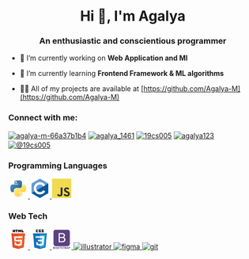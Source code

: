 <h1 align="center">Hi 👋, I'm Agalya</h1>
<h3 align="center">An enthusiastic and conscientious programmer</h3>

- 🔭 I’m currently working on **Web Application and Ml**

- 🌱 I’m currently learning **Frontend Framework & ML algorithms**

- 👨‍💻 All of my projects are available at [https://github.com/Agalya-M](https://github.com/Agalya-M)

<h3 align="left">Connect with me:</h3>
<p align="left">
<a href="https://linkedin.com/in/agalya-m-66a37b1b4" target="blank"><img align="center" src="https://raw.githubusercontent.com/rahuldkjain/github-profile-readme-generator/master/src/images/icons/Social/linked-in-alt.svg" alt="agalya-m-66a37b1b4" height="30" width="40" /></a>
<a href="https://www.codechef.com/users/agalya_1461" target="blank"><img align="center" src="https://cdn.jsdelivr.net/npm/simple-icons@3.1.0/icons/codechef.svg" alt="agalya_1461" height="30" width="40" /></a>
<a href="https://www.hackerrank.com/19cs005" target="blank"><img align="center" src="https://raw.githubusercontent.com/rahuldkjain/github-profile-readme-generator/master/src/images/icons/Social/hackerrank.svg" alt="19cs005" height="30" width="40" /></a>
<a href="https://www.leetcode.com/agalya123" target="blank"><img align="center" src="https://raw.githubusercontent.com/rahuldkjain/github-profile-readme-generator/master/src/images/icons/Social/leet-code.svg" alt="agalya123" height="30" width="40" /></a>
<a href="https://www.hackerearth.com/@19cs005" target="blank"><img align="center" src="https://raw.githubusercontent.com/rahuldkjain/github-profile-readme-generator/master/src/images/icons/Social/hackerearth.svg" alt="@19cs005" height="30" width="40" /></a>
</p>

<h3 align="left">Programming Languages</h3>
<p align="left"> <a href="https://www.python.org" target="_blank"> <img src="https://raw.githubusercontent.com/devicons/devicon/master/icons/python/python-original.svg" alt="python" width="40" height="40"/> </a>  <a href="https://www.cprogramming.com/" target="_blank"> <img src="https://raw.githubusercontent.com/devicons/devicon/master/icons/c/c-original.svg" alt="c" width="40" height="40"/> </a> <a href="https://developer.mozilla.org/en-US/docs/Web/JavaScript" target="_blank"> <img src="https://raw.githubusercontent.com/devicons/devicon/master/icons/javascript/javascript-original.svg" alt="javascript" width="40" height="40"/> </a> </p>
<h3 align="left">Web Tech</h3>
<p align="left"><a href="https://www.w3.org/html/" target="_blank"> <img src="https://raw.githubusercontent.com/devicons/devicon/master/icons/html5/html5-original-wordmark.svg" alt="html5" width="40" height="40"/> </a> <a href="https://www.w3schools.com/css/" target="_blank"> <img src="https://raw.githubusercontent.com/devicons/devicon/master/icons/css3/css3-original-wordmark.svg" alt="css3" width="40" height="40"/>  <a href="https://getbootstrap.com" target="_blank"><img src="https://raw.githubusercontent.com/devicons/devicon/master/icons/bootstrap/bootstrap-plain-wordmark.svg" alt="bootstrap" width="40" height="40"/> </a> </a>
 <a href="https://www.adobe.com/in/products/illustrator.html" target="_blank"> <img src="https://www.vectorlogo.zone/logos/adobe_illustrator/adobe_illustrator-icon.svg" alt="illustrator" width="40" height="40"/> </a>  <a href="https://www.figma.com/" target="_blank"> <img src="https://www.vectorlogo.zone/logos/figma/figma-icon.svg" alt="figma" width="40" height="40"/> </a> <a href="https://git-scm.com/" target="_blank"> <img src="https://www.vectorlogo.zone/logos/git-scm/git-scm-icon.svg" alt="git" width="40" height="40"/> </a> </p>
<h3 align='left">Machine Learning</h3>
<p align="left"> <a href="https://scikit-learn.org/" target="_blank"> <img src="https://upload.wikimedia.org/wikipedia/commons/0/05/Scikit_learn_logo_small.svg" alt="scikit_learn" width="40" height="40"/> </a></p>


<p>&nbsp;<img align="center" src="https://github-readme-stats.vercel.app/api?username=agalya-m&show_icons=true&locale=en" alt="agalya-m" /></p>
